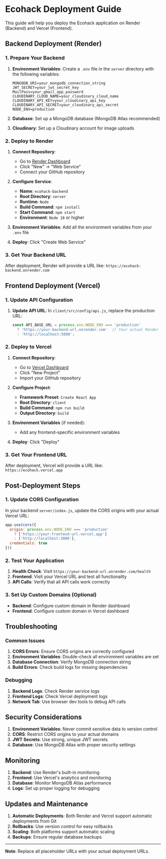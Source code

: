 # Ecohack Deployment Guide

This guide will help you deploy the Ecohack application on Render (Backend) and Vercel (Frontend).

## Backend Deployment (Render)

### 1. Prepare Your Backend

1. **Environment Variables**: Create a `.env` file in the `server` directory with the following variables:
   ```
   MONGODB_URI=your_mongodb_connection_string
   JWT_SECRET=your_jwt_secret_key
   MailPass=your_gmail_app_password
   CLOUDINARY_CLOUD_NAME=your_cloudinary_cloud_name
   CLOUDINARY_API_KEY=your_cloudinary_api_key
   CLOUDINARY_API_SECRET=your_cloudinary_api_secret
   NODE_ENV=production
   ```

2. **Database**: Set up a MongoDB database (MongoDB Atlas recommended)

3. **Cloudinary**: Set up a Cloudinary account for image uploads

### 2. Deploy to Render

1. **Connect Repository**: 
   - Go to [Render Dashboard](https://dashboard.render.com)
   - Click "New" → "Web Service"
   - Connect your GitHub repository

2. **Configure Service**:
   - **Name**: `ecohack-backend`
   - **Root Directory**: `server`
   - **Runtime**: `Node`
   - **Build Command**: `npm install`
   - **Start Command**: `npm start`
   - **Environment**: `Node 18` or higher

3. **Environment Variables**: Add all the environment variables from your `.env` file

4. **Deploy**: Click "Create Web Service"

### 3. Get Your Backend URL

After deployment, Render will provide a URL like: `https://ecohack-backend.onrender.com`

## Frontend Deployment (Vercel)

### 1. Update API Configuration

1. **Update API URL**: In `client/src/config/api.js`, replace the production URL:
   ```javascript
   const API_BASE_URL = process.env.NODE_ENV === 'production' 
     ? 'https://your-backend-url.onrender.com'  // Your actual Render URL
     : 'http://localhost:5000';
   ```

### 2. Deploy to Vercel

1. **Connect Repository**:
   - Go to [Vercel Dashboard](https://vercel.com/dashboard)
   - Click "New Project"
   - Import your GitHub repository

2. **Configure Project**:
   - **Framework Preset**: `Create React App`
   - **Root Directory**: `client`
   - **Build Command**: `npm run build`
   - **Output Directory**: `build`

3. **Environment Variables** (if needed):
   - Add any frontend-specific environment variables

4. **Deploy**: Click "Deploy"

### 3. Get Your Frontend URL

After deployment, Vercel will provide a URL like: `https://ecohack.vercel.app`

## Post-Deployment Steps

### 1. Update CORS Configuration

In your backend `server/index.js`, update the CORS origins with your actual Vercel URL:

```javascript
app.use(cors({
  origin: process.env.NODE_ENV === 'production' 
    ? ['https://your-frontend-url.vercel.app'] 
    : ['http://localhost:3000'],
  credentials: true
}))
```

### 2. Test Your Application

1. **Health Check**: Visit `https://your-backend-url.onrender.com/health`
2. **Frontend**: Visit your Vercel URL and test all functionality
3. **API Calls**: Verify that all API calls work correctly

### 3. Set Up Custom Domains (Optional)

- **Backend**: Configure custom domain in Render dashboard
- **Frontend**: Configure custom domain in Vercel dashboard

## Troubleshooting

### Common Issues

1. **CORS Errors**: Ensure CORS origins are correctly configured
2. **Environment Variables**: Double-check all environment variables are set
3. **Database Connection**: Verify MongoDB connection string
4. **Build Errors**: Check build logs for missing dependencies

### Debugging

1. **Backend Logs**: Check Render service logs
2. **Frontend Logs**: Check Vercel deployment logs
3. **Network Tab**: Use browser dev tools to debug API calls

## Security Considerations

1. **Environment Variables**: Never commit sensitive data to version control
2. **CORS**: Restrict CORS origins to your actual domains
3. **JWT Secrets**: Use strong, unique JWT secrets
4. **Database**: Use MongoDB Atlas with proper security settings

## Monitoring

1. **Backend**: Use Render's built-in monitoring
2. **Frontend**: Use Vercel's analytics and monitoring
3. **Database**: Monitor MongoDB Atlas performance
4. **Logs**: Set up proper logging for debugging

## Updates and Maintenance

1. **Automatic Deployments**: Both Render and Vercel support automatic deployments from Git
2. **Rollbacks**: Use version control for easy rollbacks
3. **Scaling**: Both platforms support automatic scaling
4. **Backups**: Ensure regular database backups

---

**Note**: Replace all placeholder URLs with your actual deployment URLs.
